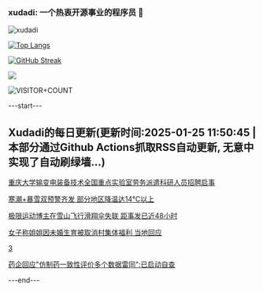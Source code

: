 ### xudadi: 一个热衷开源事业的程序员 👋

![xudadi](https://github-readme-stats-git-masterorgs-github-readme-stats-team.vercel.app/api?username=xudadi)

[![Top Langs](https://github-readme-stats.vercel.app/api/top-langs/?username=xudadi)](https://github.com/anuraghazra/github-readme-stats)

[![GitHub Streak](https://streak-stats.demolab.com?user=xudadi&locale=zh_Hans)](https://git.io/streak-stats)

![](https://raw.githubusercontent.com/xudadi/xudadi/main/assets/github-contribution-grid-snake.svg)

![VISITOR+COUNT](https://komarev.com/ghpvc/?username=xudadi&label=VISITOR+COUNT)


---start---

## Xudadi的每日更新(更新时间:2025-01-25 11:50:45 | 本部分通过Github Actions抓取RSS自动更新, 无意中实现了自动刷绿墙...)

[重庆大学输变电装备技术全国重点实验室劳务派遣科研人员招聘启事](https://www.gongkaoleida.com/article/2276176)

[寒潮+暴雪双预警齐发 部分地区降温达14℃以上](https://m.163.com/news/article/JMNV7PV8000189PS.html)

[极限运动博主在雪山飞行滑翔伞失联 距事发已近48小时](https://m.163.com/news/article/JMM5DE9B0514R9OJ.html)

[女子称姐姐因未婚生育被取消村集体福利 当地回应](https://m.163.com/news/article/JMML73EA051492T3.html)

[3](https://m.163.com/touch/news/sub/domestic)

[药企回应"仿制药一致性评价多个数据雷同":已启动自查](https://m.163.com/news/article/JMMKIOOB051492T3.html)

---end---
